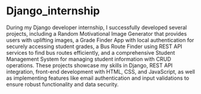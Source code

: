 # Django_internship
During my Django developer internship, I successfully developed several projects, including a Random Motivational Image Generator that provides users with uplifting images, a Grade Finder App with local authentication for securely accessing student grades, a Bus Route Finder using REST API services to find bus routes efficiently, and a comprehensive Student Management System for managing student information  with CRUD operations.
These projects showcase my skills in Django, REST API integration, front-end development with HTML, CSS, and 
JavaScript, as well as implementing features like email authentication and input validations to ensure robust 
functionality and data security.

